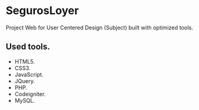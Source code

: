 # SegurosLoyer

Project Web for User Centered Design (Subject) built with optimized tools.

## Used tools.

-  HTML5.
-  CSS3.
-  JavaScript.
-  JQuery.
-  PHP.
-  Codeigniter.
-  MySQL.